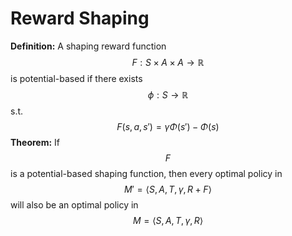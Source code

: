# Reward Shaping

**Definition:**
A shaping reward function $$F: S \times A \times A \rightarrow \mathbb{R}$$ is potential-based if there exists $$\phi: S \rightarrow \mathbb{R}$$ s.t.
$$
F(s, a, s') = \gamma \Phi(s') - \Phi(s)
$$
**Theorem:**
If $$F$$ is a potential-based shaping function, then every optimal policy in $$M'= \langle S, A, T, \gamma, R+F \rangle$$ will also be an optimal policy in $$M = \langle S, A, T, \gamma, R \rangle$$